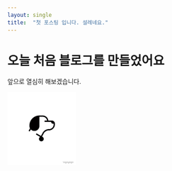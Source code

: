 ```yaml
---
layout: single
title:  "첫 포스팅 입니다. 설레네요."
---
```


# 오늘 처음 블로그를 만들었어요

앞으로 열심히 해보겠습니다.

<img src="../images/2024-01-13-1st-posting/다운로드 (13).jpg" alt="다운로드 (13)" style="zoom:25%;" />

